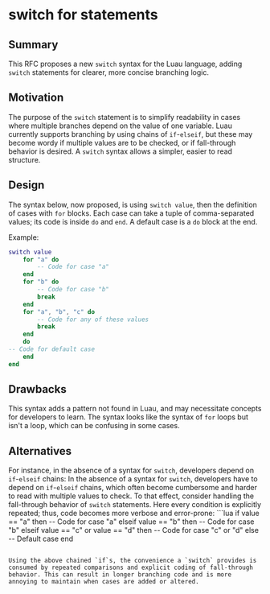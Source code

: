 # switch for statements

## Summary

This RFC proposes a new `switch` syntax for the Luau language, adding `switch` statements for clearer, more concise branching logic.

## Motivation

The purpose of the `switch` statement is to simplify readability in cases where multiple branches depend on the value of one variable. Luau currently supports branching by using chains of `if`-`elseif`, but these may become wordy if multiple values are to be checked, or if fall-through behavior is desired. A `switch` syntax allows a simpler, easier to read structure.

## Design

The syntax below, now proposed, is using `switch value`, then the definition of cases with `for` blocks. Each case can take a tuple of comma-separated values; its code is inside `do` and `end`. A default case is a `do` block at the end.

Example:

```lua
switch value
    for "a" do
        -- Code for case "a"
    end
    for "b" do
        -- Code for case "b"
        break
    end
    for "a", "b", "c" do
        -- Code for any of these values
        break
    end
    do
-- Code for default case
    end
end
```

## Drawbacks

This syntax adds a pattern not found in Luau, and may necessitate concepts for developers to learn. The syntax looks like the syntax of `for` loops but isn't a loop, which can be confusing in some cases.

## Alternatives

For instance, in the absence of a syntax for `switch`, developers depend on `if`-`elseif` chains: In the absence of a syntax for `switch`, developers have to depend on `if`-`elseif` chains, which often become cumbersome and harder to read with multiple values to check. To that effect, consider handling the fall-through behavior of `switch` statements. Here every condition is explicitly repeated; thus, code becomes more verbose and error-prone: ```lua if value == "a" then
-- Code for case "a"
elseif value == "b" then
-- Code for case "b"
elseif value == "c" or value == "d" then
-- Code for case "c" or "d"
else
-- Default case
end

```

Using the above chained `if`s, the convenience a `switch` provides is consumed by repeated comparisons and explicit coding of fall-through behavior. This can result in longer branching code and is more annoying to maintain when cases are added or altered.
```
